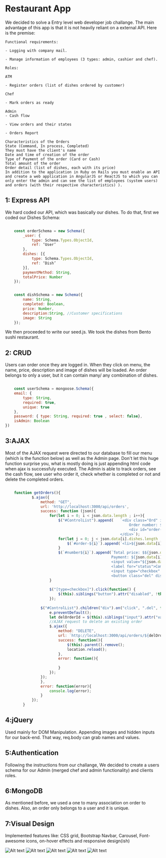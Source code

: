 # Restaurant App
We decided to solve a Entry level web developer job challange. The main advantage of this app is that it is not heavily reliant on a external API. Here is the premise:

    Functional requirements:

    - Logging with company mail.

    - Manage information of employees (3 types: admin, cashier and chef).

    Roles:

    ATM

    - Register orders (list of dishes ordered by customer)

    Chef

    - Mark orders as ready

    Admin
    - Cash flow

    - View orders and their states

    - Orders Report

    Characteristics of the Orders
    State (Command, In process, Completed)
    They must have the client's name
    Date and time of creation of the order
    Type of Payment of the order (Card or Cash)
    Total amount of the order
    Order detail (list of dishes, each with its price)
    In addition to the application in Ruby on Rails you must enable an API and create a web application in AngularJS or ReactJS to which you can only enter the admin and can see the list of employees (system users) and orders (with their respective characteristics) ).

## 1: Express API
We hard coded our API, which was basically our dishes. To do that, first we coded our Dishes Schema:

``` javascript

    const orderSchema = new Schema({
        _user: {
            type: Schema.Types.ObjectId,
            ref: ‘User’
        },
        dishes: [{
            type: Schema.Types.ObjectId,
            ref: ‘Dish’
        }],
        paymentMethod: String,
        totalPrice: Number
    });

```

``` javascript

    const dishSchema = new Schema({
        name: String,
        completed: Boolean,
        price: Number,
        description:String, //Customer specifications
        image: String
    });

```
We then proceeded to write our seed.js. We took the dishes from Bento sushi restaurant.

## 2: CRUD
Users can order once they are logged in. When they click on menu, the name, price, description and image of dishes will be loaded. An order belongs to only a user, but it can contain many/ any combination of dishes.

``` javascript

    const userSchema = mongoose.Schema({
    email: { 
        type: String, 
        required: true, 
        unique: true
    },
    password: { type: String, required: true , select: false},
    isAdmin: Boolean
})
```

## 3:AJAX
Most of the AJAX request were directed to our database to fill our menu (which is the function below) as well as the Admin page. Don't let this huge function surprise you, what is mostly doing is just appending html code when ajax is successfuly executed. The Admin is able to track orders, see the cash flow, see user who order it, check whether is completed or not and delete the completed orders.

``` javascript

    function getOrders(){
            $.ajax({
                method: "GET",
                url: 'http://localhost:3000/api/orders',  
                success: function (json){
                    for(let i = 0; i < json.data.length ; i++){
                        $("#ControlList").append(   `<div class="Ord" id="number${i}" style="border-bottom: 10px solid black;">
                                                        Order number: ${i} || by: ${json.data[i]._user.email} || Created at: ${json.data[i].createdAt}
                                                        <div id="order-${i}"></div>
                                                    </div>`);
                        for(let j = 0; j < json.data[i].dishes.length ;j++){
                            $(`#order-${i}`).append(`<li>${json.data[i].dishes[j].name}</li>`);
                        }
                        $(`#number${i}`).append(`Total price: $${json.data[i]                             .totalPrice} ||
                                                Payment: ${json.data[i].paymentMethod} || 
                                                <input value="${json.data[i]._id}" type='hidden'>
                                                <label for="status">Completed:</label> 
                                                <input type="checkbox" id="status" value="status"> ||
                                                <button class="del" disabled> Delete</button>`);
                    }
                
                    $("[type=checkbox]").click(function() {
                        $(this).siblings("button").attr("disabled", !this.checked);
                    });
                    
                $("#ControlList").children("div").on("click", ".del", function(e){
                    e.preventDefault();
                    let delOrderId = $(this).siblings("input").attr("value");
                    //AJAX request to delete an existing order
                    $.ajax({
                        method: "DELETE",
                        url: `http://localhost:3000/api/orders/${delOrderId}`,
                        success: function(){
                            $(this).parent().remove();
                            location.reload();
                        },
                        error: function(){
        
                        }
                    });
                });
                },
                error: function(error){
                    console.log(error);
                }
            });
        }

```

## 4:jQuery
Used mainly for DOM Manipulation. Appending images and hidden inputs for our back-end. That way, req.body can grab names and values.
    
## 5:Authentication
Following the instructions from our challange, We decided to create a users schema for our Admin (merged chef and admin functionality) and clients roles.
    
## 6:MongoDB
As mentioned before, we used a one to many association on order to dishes. Also, an order only belongs to a user and it is unique.
    
## 7:Visual Design
Implemented features like: CSS grid, Bootstrap Navbar, Carousel, Font-awesome icons, on-hover effects and responsive design(ish)

![Alt text](https://github.com/wongsitu/projectOne/blob/waikabranch/githubimgs/Screen%20Shot%202018-09-05%20at%2011.52.08%20PM.png)
![Alt text](https://github.com/wongsitu/projectOne/blob/waikabranch/githubimgs/Screen%20Shot%202018-09-05%20at%2011.52.36%20PM.png)
![Alt text](https://github.com/wongsitu/projectOne/blob/waikabranch/githubimgs/Screen%20Shot%202018-09-05%20at%2011.53.12%20PM.png)
![Alt text](https://github.com/wongsitu/projectOne/blob/waikabranch/githubimgs/Screen%20Shot%202018-09-05%20at%2011.53.34%20PM.png)
![Alt text](https://github.com/wongsitu/projectOne/blob/waikabranch/githubimgs/Screen%20Shot%202018-09-05%20at%2011.55.30%20PM.png)